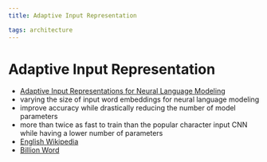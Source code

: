 ```yaml
---
title: Adaptive Input Representation

tags: architecture 
---
```


# Adaptive Input Representation
- [Adaptive Input Representations for Neural Language Modeling](https://arxiv.org/abs/1809.10853)
- varying the size of input word embeddings for neural language modeling
- improve accuracy while drastically reducing the number of model parameters
- more than twice as fast to train than the popular character input CNN while having a lower number of parameters
- [English Wikipedia](English%20Wikipedia.md)
- [Billion Word](Billion%20Word.md)


























